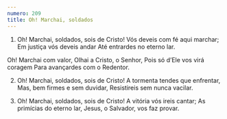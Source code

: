 ```yaml
---
numero: 209
title: Oh! Marchai, soldados
---
```

1. Oh! Marchai, soldados, sois de Cristo!
Vós deveis com fé aqui marchar;
Em justiça vós deveis andar
Até entrardes no eterno lar.

Oh! Marchai com valor,
Olhai a Cristo, o Senhor,
Pois só d’Ele vos virá coragem
Para avançardes com o Redentor.

2. Oh! Marchai, soldados, sois de Cristo!
A tormenta tendes que enfrentar,
Mas, bem firmes e sem duvidar,
Resistireis sem nunca vacilar.

3. Oh! Marchai, soldados, sois de Cristo!
A vitória vós ireis cantar;
As primícias do eterno lar,
Jesus, o Salvador, vos faz provar.
